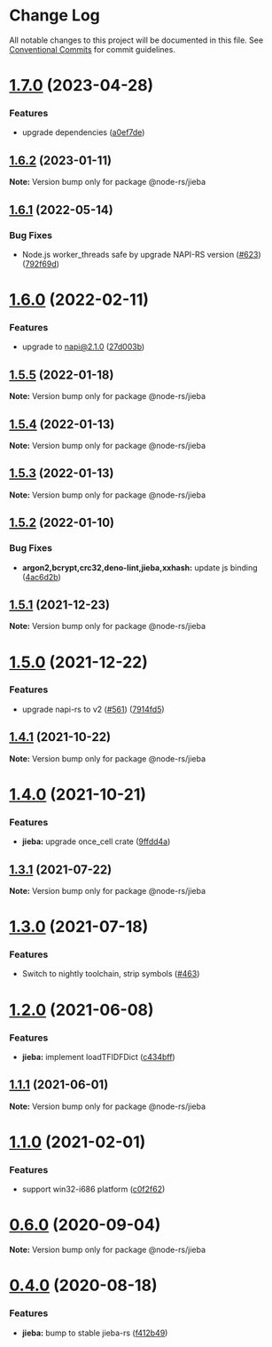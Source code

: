 # Change Log

All notable changes to this project will be documented in this file.
See [Conventional Commits](https://conventionalcommits.org) for commit guidelines.

# [1.7.0](https://github.com/napi-rs/node-rs/compare/@node-rs/jieba@1.6.2...@node-rs/jieba@1.7.0) (2023-04-28)

### Features

- upgrade dependencies ([a0ef7de](https://github.com/napi-rs/node-rs/commit/a0ef7deb79e15dbe860c02fca21bc00dbc80de00))

## [1.6.2](https://github.com/napi-rs/node-rs/compare/@node-rs/jieba@1.6.1...@node-rs/jieba@1.6.2) (2023-01-11)

**Note:** Version bump only for package @node-rs/jieba

## [1.6.1](https://github.com/napi-rs/node-rs/compare/@node-rs/jieba@1.6.0...@node-rs/jieba@1.6.1) (2022-05-14)

### Bug Fixes

- Node.js worker_threads safe by upgrade NAPI-RS version ([#623](https://github.com/napi-rs/node-rs/issues/623)) ([792f69d](https://github.com/napi-rs/node-rs/commit/792f69d7ac1055947ac47c8049f16c863d3a0ad8))

# [1.6.0](https://github.com/napi-rs/node-rs/compare/@node-rs/jieba@1.5.5...@node-rs/jieba@1.6.0) (2022-02-11)

### Features

- upgrade to napi@2.1.0 ([27d003b](https://github.com/napi-rs/node-rs/commit/27d003b28919ff5f499abe1d4bbd77cc5afb930d))

## [1.5.5](https://github.com/napi-rs/node-rs/compare/@node-rs/jieba@1.5.4...@node-rs/jieba@1.5.5) (2022-01-18)

**Note:** Version bump only for package @node-rs/jieba

## [1.5.4](https://github.com/napi-rs/node-rs/compare/@node-rs/jieba@1.5.3...@node-rs/jieba@1.5.4) (2022-01-13)

**Note:** Version bump only for package @node-rs/jieba

## [1.5.3](https://github.com/napi-rs/node-rs/compare/@node-rs/jieba@1.5.2...@node-rs/jieba@1.5.3) (2022-01-13)

**Note:** Version bump only for package @node-rs/jieba

## [1.5.2](https://github.com/napi-rs/node-rs/compare/@node-rs/jieba@1.5.1...@node-rs/jieba@1.5.2) (2022-01-10)

### Bug Fixes

- **argon2,bcrypt,crc32,deno-lint,jieba,xxhash:** update js binding ([4ac6d2b](https://github.com/napi-rs/node-rs/commit/4ac6d2b9e9072a63216d05b47c92d3725b5b36f4))

## [1.5.1](https://github.com/napi-rs/node-rs/compare/@node-rs/jieba@1.5.0...@node-rs/jieba@1.5.1) (2021-12-23)

**Note:** Version bump only for package @node-rs/jieba

# [1.5.0](https://github.com/napi-rs/node-rs/compare/@node-rs/jieba@1.4.1...@node-rs/jieba@1.5.0) (2021-12-22)

### Features

- upgrade napi-rs to v2 ([#561](https://github.com/napi-rs/node-rs/issues/561)) ([7914fd5](https://github.com/napi-rs/node-rs/commit/7914fd526b03b0bb22d06cfd18024ae41206040f))

## [1.4.1](https://github.com/napi-rs/node-rs/compare/@node-rs/jieba@1.4.0...@node-rs/jieba@1.4.1) (2021-10-22)

**Note:** Version bump only for package @node-rs/jieba

# [1.4.0](https://github.com/napi-rs/node-rs/compare/@node-rs/jieba@1.3.1...@node-rs/jieba@1.4.0) (2021-10-21)

### Features

- **jieba:** upgrade once_cell crate ([9ffdd4a](https://github.com/napi-rs/node-rs/commit/9ffdd4ac000be54dac070e05352237dec8beefb9))

## [1.3.1](https://github.com/napi-rs/node-rs/compare/@node-rs/jieba@1.3.0...@node-rs/jieba@1.3.1) (2021-07-22)

**Note:** Version bump only for package @node-rs/jieba

# [1.3.0](https://github.com/napi-rs/node-rs/compare/@node-rs/jieba@1.2.0...@node-rs/jieba@1.3.0) (2021-07-18)

### Features

- Switch to nightly toolchain, strip symbols ([#463](https://github.com/napi-rs/node-rs/pull/463))

# [1.2.0](https://github.com/napi-rs/node-rs/compare/@node-rs/jieba@1.1.1...@node-rs/jieba@1.2.0) (2021-06-08)

### Features

- **jieba:** implement loadTFIDFDict ([c434bff](https://github.com/napi-rs/node-rs/commit/c434bfffc904d3707b8fbc93befe67a6fc828cd7))

## [1.1.1](https://github.com/napi-rs/node-rs/compare/@node-rs/jieba@1.1.0...@node-rs/jieba@1.1.1) (2021-06-01)

**Note:** Version bump only for package @node-rs/jieba

# [1.1.0](https://github.com/napi-rs/node-rs/compare/@node-rs/jieba@1.0.0...@node-rs/jieba@1.1.0) (2021-02-01)

### Features

- support win32-i686 platform ([c0f2f62](https://github.com/napi-rs/node-rs/commit/c0f2f62adc1fae15263086781e34d78d8eeeaecc))

# [0.6.0](https://github.com/napi-rs/node-rs/compare/@node-rs/jieba@0.5.1...@node-rs/jieba@0.6.0) (2020-09-04)

**Note:** Version bump only for package @node-rs/jieba

# [0.4.0](https://github.com/napi-rs/node-rs/compare/@node-rs/jieba@0.4.0-alpha.1...@node-rs/jieba@0.4.0) (2020-08-18)

### Features

- **jieba:** bump to stable jieba-rs ([f412b49](https://github.com/napi-rs/node-rs/commit/f412b49776091aa5713e2881fc88eafc5d647c82))
